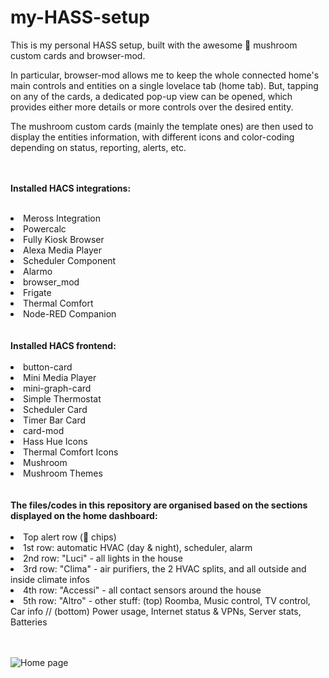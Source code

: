 # my-HASS-setup
This is my personal HASS setup, built with the awesome 🍄 mushroom custom cards and browser-mod. 

In particular, browser-mod allows me to keep the whole connected home's main controls and entities on a single lovelace tab (home tab). But, tapping on any of the cards, a dedicated pop-up view can be opened, which provides either more details or more controls over the desired entity.

The mushroom custom cards (mainly the template ones) are then used to display the entities information, with different icons and color-coding depending on status, reporting, alerts, etc.

<br></br>
<b>Installed HACS integrations:</b>
<br></br>
<li> Meross Integration </li>
<li> Powercalc </li>
<li> Fully Kiosk Browser </li>
<li> Alexa Media Player </li>
<li> Scheduler Component </li>
<li> Alarmo </li>
<li> browser_mod </li>
<li> Frigate </li>
<li> Thermal Comfort </li>
<li> Node-RED Companion </li>
<br></br>
<b>Installed HACS frontend:</b>
<br></br>
<li> button-card </li>
<li> Mini Media Player </li>
<li> mini-graph-card </li>
<li> Simple Thermostat </li>
<li> Scheduler Card </li>
<li> Timer Bar Card </li>
<li> card-mod </li>
<li> Hass Hue Icons </li>
<li> Thermal Comfort Icons </li>
<li> Mushroom </li>
<li> Mushroom Themes</li>
<br></br>
<b>The files/codes in this repository are organised based on the sections displayed on the home dashboard:</b>
<br></br>
<li> Top alert row (🍄 chips) </li>
<li> 1st row: automatic HVAC (day & night), scheduler, alarm </li>
<li> 2nd row: "Luci" - all lights in the house </li>
<li> 3rd row: "Clima" - air purifiers, the 2 HVAC splits, and all outside and inside climate infos </li>
<li> 4th row: "Accessi" - all contact sensors around the house </li>
<li> 5th row: "Altro" - other stuff: (top) Roomba, Music control, TV control, Car info // (bottom) Power usage, Internet status & VPNs, Server stats, Batteries </li>
<br></br>

![Home page](https://user-images.githubusercontent.com/87419464/185454524-c3fd9a58-16d2-4637-8da0-80c58426c87e.jpg)
